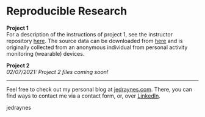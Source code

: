# Reproducible Research

**Project 1**  
For a description of the instructions of project 1, see the instructor repository [here](http://github.com/rdpeng/RepData_PeerAssessment1). The source data can be downloaded from [here](https://d396qusza40orc.cloudfront.net/repdata%2Fdata%2Factivity.zip) and is originally collected from an anonymous individual from personal activity monitoring (wearable) devices.

**Project 2**  
*02/07/2021: Project 2 files coming soon!*

---
Feel free to check out my personal blog at [jedraynes.com](https://www.jedraynes.com). There, you can find ways to contact me via a contact form, or, over [LinkedIn](https://www.linkedin.com/in/jedraynes/).

jedraynes

